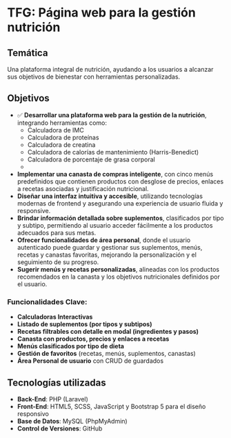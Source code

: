 # TFG: Página web para la gestión nutrición

## Temática

Una plataforma integral de nutrición, ayudando a los usuarios a alcanzar sus objetivos de bienestar con herramientas personalizadas.

## Objetivos

- ✅ **Desarrollar una plataforma web para la gestión de la nutrición**, integrando herramientas como:
  - Calculadora de IMC
  - Calculadora de proteínas
  - Calculadora de creatina
  - Calculadora de calorías de mantenimiento (Harris-Benedict)
  - Calculadora de porcentaje de grasa corporal
  - 
- **Implementar una canasta de compras inteligente**, con cinco menús predefinidos que contienen productos con desglose de precios, enlaces a recetas asociadas y justificación nutricional.
- **Diseñar una interfaz intuitiva y accesible**, utilizando tecnologías modernas de frontend y asegurando una experiencia de usuario fluida y responsive.
- **Brindar información detallada sobre suplementos**, clasificados por tipo y subtipo, permitiendo al usuario acceder fácilmente a los productos adecuados para sus metas.
- **Ofrecer funcionalidades de área personal**, donde el usuario autenticado puede guardar y gestionar sus suplementos, menús, recetas y canastas favoritas, mejorando la personalización y el seguimiento de su progreso.
- **Sugerir menús y recetas personalizadas**, alineadas con los productos recomendados en la canasta y los objetivos nutricionales definidos por el usuario.


### Funcionalidades Clave:

- **Calculadoras Interactivas**
- **Listado de suplementos (por tipos y subtipos)**
- **Recetas filtrables con detalle en modal (ingredientes y pasos)**
- **Canasta con productos, precios y enlaces a recetas**
- **Menús clasificados por tipo de dieta**
- **Gestión de favoritos** (recetas, menús, suplementos, canastas)
- **Área Personal de usuario** con CRUD de guardados
  
## Tecnologías utilizadas

-   **Back-End**: PHP (Laravel)
-   **Front-End**: HTML5, SCSS, JavaScript y Bootstrap 5 para el diseño responsivo
-   **Base de Datos**: MySQL (PhpMyAdmin)
-   **Control de Versiones**: GitHub
